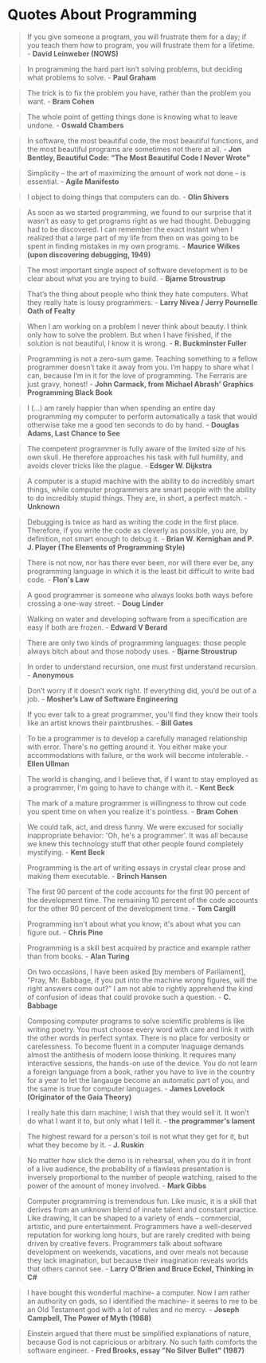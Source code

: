 # Quotes About Programming

> If you give someone a program, you will frustrate them for a day; if you teach them how to program, you will frustrate them for a lifetime. - **David Leinweber (NOWS)**


> In programming the hard part isn’t solving problems, but deciding what problems to solve. - **Paul Graham**


> The trick is to fix the problem you have, rather than the problem you want. - **Bram Cohen**


> The whole point of getting things done is knowing what to leave undone. - **Oswald Chambers**


> In software, the most beautiful code, the most beautiful functions, and the most beautiful programs are sometimes not there at all. - **Jon Bentley, Beautiful Code: “The Most Beautiful Code I Never Wrote”**


> Simplicity – the art of maximizing the amount of work not done – is essential. - **Agile Manifesto**


> I object to doing things that computers can do. - **Olin Shivers**


> As soon as we started programming, we found to our surprise that it wasn’t as easy to get programs right as we had thought. Debugging had to be discovered. I can remember the exact instant when I realized that a large part of my life from then on was going to be spent in finding mistakes in my own programs. - **Maurice Wilkes (upon discovering debugging, 1949)**


> The most important single aspect of software development is to be clear about what you are trying to build. - **Bjarne Stroustrup**


> That’s the thing about people who think they hate computers. What they really hate is lousy programmers. - **Larry Nivea / Jerry Pournelle Oath of Fealty**


> When I am working on a problem I never think about beauty. I think only how to solve the problem. But when I have finished, if the solution is not beautiful, I know it is wrong. - **R. Buckminster Fuller**


> Programming is not a zero-sum game. Teaching something to a fellow programmer doesn’t take it away from you. I’m happy to share what I can, because I’m in it for the love of programming. The Ferraris are just gravy, honest! - **John Carmack, from Michael Abrash' Graphics Programming Black Book**


> I (…) am rarely happier than when spending an entire day programming my computer to perform automatically a task that would otherwise take me a good ten seconds to do by hand. - **Douglas Adams, Last Chance to See**


> The competent programmer is fully aware of the limited size of his own skull. He therefore approaches his task with full humility, and avoids clever tricks like the plague. - **Edsger W. Dijkstra**


> A computer is a stupid machine with the ability to do incredibly smart things, while computer programmers are smart people with the ability to do incredibly stupid things. They are, in short, a perfect match. - **Unknown**


> Debugging is twice as hard as writing the code in the first place. Therefore, if you write the code as cleverly as possible, you are, by definition, not smart enough to debug it. - **Brian W. Kernighan and P. J. Player (The Elements of Programming Style)**


> There is not now, nor has there ever been, nor will there ever be, any programming language in which it is the least bit difficult to write bad code. - **Flon's Law**


> A good programmer is someone who always looks both ways before crossing a one-way street. - **Doug Linder**


> Walking on water and developing software from a specification are easy if both are frozen. - **Edward V Berard**


> There are only two kinds of programming languages: those people always bitch about and those nobody uses. - **Bjarne Stroustrup**


> In order to understand recursion, one must first understand recursion. - **Anonymous**


> Don’t worry if it doesn’t work right. If everything did, you’d be out of a job. - **Mosher’s Law of Software Engineering**


> If you ever talk to a great programmer, you'll find they know their tools like an artist knows their paintbrushes. - **Bill Gates**


> To be a programmer is to develop a carefully managed relationship with error. There's no getting around it. You either make your accommodations with failure, or the work will become intolerable. - **Ellen Ullman**


> The world is changing, and I believe that, if I want to stay employed as a programmer, I'm going to have to change with it. - **Kent Beck**


> The mark of a mature programmer is willingness to throw out code you spent time on when you realize it's pointless. - **Bram Cohen**


> We could talk, act, and dress funny. We were excused for socially inappropriate behavior: 'Oh, he's a programmer'. It was all because we knew this technology stuff that other people found completely mystifying. - **Kent Beck**


> Programming is the art of writing essays in crystal clear prose and making them executable. - **Brinch Hansen**


> The first 90 percent of the code accounts for the first 90 percent of the development time. The remaining 10 percent of the code accounts for the other 90 percent of the development time. - **Tom Cargill**


> Programming isn't about what you know; it's about what you can figure out. - **Chris Pine**


> Programming is a skill best acquired by practice and example rather than from books. - **Alan Turing**


> On two occasions, I have been asked [by members of Parliament], "Pray, Mr. Babbage, if you put into the machine wrong figures, will the right answers come out?" I am not able to rightly apprehend the kind of confusion of ideas that could provoke such a question. - **C. Babbage**


> Composing computer programs to solve scientific problems is like writing poetry. You must choose every word with care and link it with the other words in perfect syntax. There is no place for verbosity or carelessness. To become fluent in a computer lnaguage demands almost the antithesis of modern loose thinking. It requires many interactive sessions, the hands-on use of the device. You do not learn a foreign language from a book, rather you have to live in the country for a year to let the langauge become an automatic part of you, and the same is true for computer languages. - **James Lovelock (Originator of the Gaia Theory)**


> I really hate this darn machine; I wish that they would sell it. It won't do what I want it to, but only what I tell it. - **the programmer's lament**


> The highest reward for a person's toil is not what they get for it, but what they become by it. - **J. Ruskin**


> No matter how slick the demo is in rehearsal, when you do it in front of a live audience, the probability of a flawless presentation is inversely proportional to the number of people watching, raised to the power of the amount of money involved. - **Mark Gibbs**


> Computer programming is tremendous fun. Like music, it is a skill that derives from an unknown blend of innate talent and constant practice. Like drawing, it can be shaped to a variety of ends – commercial, artistic, and pure entertainment. Programmers have a well-deserved reputation for working long hours, but are rarely credited with being driven by creative fevers. Programmers talk about software development on weekends, vacations, and over meals not because they lack imagination, but because their imagination reveals worlds that others cannot see. - **Larry O'Brien and Bruce Eckel, Thinking in C#**


> I have bought this wonderful machine- a computer. Now I am rather an authority on gods, so I identified the machine- it seems to me to be an Old Testament god with a lot of rules and no mercy. - **Joseph Campbell, The Power of Myth (1988)**


> Einstein argued that there must be simplified explanations of nature, because God is not capricious or arbitrary. No such faith comforts the software engineer. - **Fred Brooks, essay "No Silver Bullet" (1987)**
